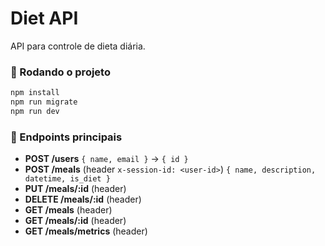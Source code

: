 # Diet API

API para controle de dieta diária.

### 🚀 Rodando o projeto
```bash
npm install
npm run migrate
npm run dev
```

### 📌 Endpoints principais
- **POST /users** `{ name, email }` → `{ id }`
- **POST /meals** (header `x-session-id: <user-id>`) `{ name, description, datetime, is_diet }`
- **PUT /meals/:id** (header)
- **DELETE /meals/:id** (header)
- **GET /meals** (header)
- **GET /meals/:id** (header)
- **GET /meals/metrics** (header)
